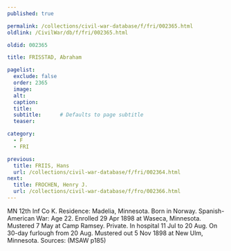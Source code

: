 ```yaml
---
published: true

permalink: /collections/civil-war-database/f/fri/002365.html
oldlink: /CivilWar/db/f/fri/002365.html

oldid: 002365

title: FRISSTAD, Abraham

pagelist:
  exclude: false
  order: 2365
  image: 
  alt:
  caption:
  title:
  subtitle:      # Defaults to page subtitle
  teaser:

category: 
  - F 
  - FRI

previous:
  title: FRIIS, Hans
  url: /collections/civil-war-database/f/fri/002364.html  
next:
  title: FROCHEN, Henry J.
  url: /collections/civil-war-database/f/fro/002366.html   
---
```

MN 12th Inf Co K. Residence: Madelia, Minnesota. Born in Norway. Spanish-American War: Age 22. Enrolled 29 Apr 1898 at Waseca, Minnesota. Mustered 7 May at Camp Ramsey. Private. In hospital 11 Jul to 20 Aug. On 30-day furlough from 20 Aug. Mustered out 5 Nov 1898 at New Ulm, Minnesota. Sources: (MSAW p185)